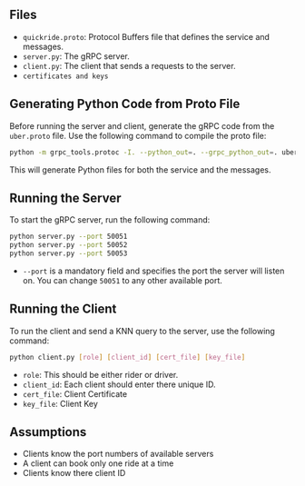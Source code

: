 ## Files

- `quickride.proto`: Protocol Buffers file that defines the service and messages.
- `server.py`: The gRPC server.
- `client.py`: The client that sends a requests to the server.
- `certificates and keys` 

## Generating Python Code from Proto File

Before running the server and client, generate the gRPC code from the `uber.proto` file. Use the following command to compile the proto file:

```bash
python -m grpc_tools.protoc -I. --python_out=. --grpc_python_out=. uber.proto
```

This will generate Python files for both the service and the messages.

## Running the Server

To start the gRPC server, run the following command:

```bash
python server.py --port 50051
python server.py --port 50052
python server.py --port 50053
```

- `--port` is a mandatory field and specifies the port the server will listen on. You can change `50051` to any other available port.

## Running the Client

To run the client and send a KNN query to the server, use the following command:

```bash
python client.py [role] [client_id] [cert_file] [key_file] 
```

- `role`: This should be either rider or driver.
- `client_id`: Each client should enter there unique ID.
- `cert_file`: Client Certificate
- `key_file`: Client Key

## Assumptions
- Clients know the port numbers of available servers
- A client can book only one ride at a time
- Clients know there client ID